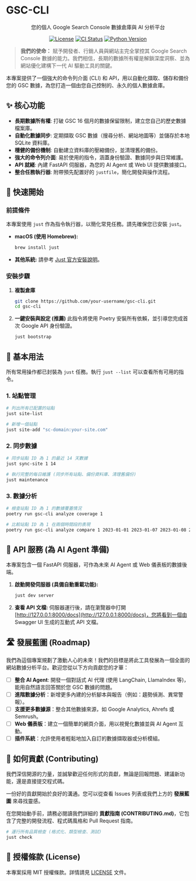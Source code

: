 # GSC-CLI

<p align="center">
  您的個人 Google Search Console 數據倉庫與 AI 分析平台
</p>
<p align="center">
    <a href="https://github.com/your-username/gsc-cli/blob/main/LICENSE"><img alt="License" src="https://img.shields.io/github/license/your-username/gsc-cli?style=flat-square"></a>
    <a href="https://github.com/your-username/gsc-cli/actions/workflows/ci.yml"><img alt="CI Status" src="https://img.shields.io/github/actions/workflow/status/your-username/gsc-cli/ci.yml?branch=main&style=flat-square"></a>
    <a href="https://python.org"><img alt="Python Version" src="https://img.shields.io/badge/python-3.11+-blue?style=flat-square"></a>
</p>

> **我們的使命：** 賦予開發者、行銷人員與網站主完全掌控其 Google Search Console 數據的能力。我們相信，長期的數據所有權是解鎖深度洞察、並為網站優化建構下一代 AI 驅動工具的關鍵。

本專案提供了一個強大的命令列介面 (CLI) 和 API，用以自動化擷取、儲存和備份您的 GSC 數據，為您打造一個由您自己控制的、永久的個人數據倉庫。

## ✨ 核心功能

- **長期數據所有權**: 打破 GSC 16 個月的數據保留限制，建立您自己的歷史數據檔案庫。
- **自動化數據同步**: 定期擷取 GSC 數據（搜尋分析、網站地圖等）並儲存於本地 SQLite 資料庫。
- **穩健的備份機制**: 自動建立資料庫的壓縮備份，並清理舊的備份。
- **強大的命令列介面**: 易於使用的指令，涵蓋身份驗證、數據同步與日常維護。
- **API 就緒**: 內建 FastAPI 伺服器，為您的 AI Agent 或 Web UI 提供數據接口。
- **整合任務執行器**: 附帶預先配置好的 `justfile`，簡化開發與操作流程。

## 🚀 快速開始

### 前提條件

本專案使用 `just` 作為指令執行器，以簡化常見任務。請先確保您已安裝 `just`。

- **macOS (使用 Homebrew):**
  ```bash
  brew install just
  ```
- **其他系統:**
  請參考 [Just 官方安裝說明](https://just.systems/man/en/chapter_4.html)。

### 安裝步驟

1.  **複製倉庫**

    ```bash
    git clone https://github.com/your-username/gsc-cli.git
    cd gsc-cli
    ```

2.  **一鍵安裝與設定 (推薦)**
    此指令將使用 Poetry 安裝所有依賴，並引導您完成首次 Google API 身份驗證。
    ```bash
    just bootstrap
    ```

## 🎯 基本用法

所有常用操作都已封裝為 `just` 任務。執行 `just --list` 可以查看所有可用的指令。

### 1. 站點管理

```bash
# 列出所有已配置的站點
just site-list

# 新增一個站點
just site-add "sc-domain:your-site.com"
```

### 2. 同步數據

```bash
# 同步站點 ID 為 1 的最近 14 天數據
just sync-site 1 14

# 執行完整的每日維護 (同步所有站點、備份資料庫、清理舊備份)
just maintenance
```

### 3. 數據分析

```bash
# 檢查站點 ID 為 1 的數據覆蓋情況
poetry run gsc-cli analyze coverage 1

# 比較站點 ID 為 1 在兩個時間段的表現
poetry run gsc-cli analyze compare 1 2023-01-01 2023-01-07 2023-01-08 2023-01-14
```

## 🤖 API 服務 (為 AI Agent 準備)

本專案包含一個 FastAPI 伺服器，可作為未來 AI Agent 或 Web 儀表板的數據後端。

1.  **啟動開發伺服器 (具備自動重載功能):**

    ```bash
    just dev server
    ```

2.  **查看 API 文檔:**
    伺服器運行後，請在瀏覽器中打開 [http://127.0.0.1:8000/docs](http://127.0.0.1:8000/docs)，您將看到一個由 Swagger UI 生成的互動式 API 文檔。

## 🛣️ 發展藍圖 (Roadmap)

我們為這個專案規劃了激動人心的未來！我們的目標是將此工具發展為一個全面的網站數據分析平台。歡迎您從以下方向貢獻您的才華：

- [ ] **整合 AI Agent**: 開發一個對話式 AI 代理 (使用 LangChain, LlamaIndex 等)，能用自然語言回答關於您 GSC 數據的問題。
- [ ] **進階數據分析**：新增更多內建的分析腳本與報告（例如：趨勢偵測、異常警報）。
- [ ] **支援更多數據源**：整合其他數據來源，如 Google Analytics, Ahrefs 或 Semrush。
- [ ] **Web 儀表板**：建立一個簡單的網頁介面，用以視覺化數據並與 AI Agent 互動。
- [ ] **插件系統**：允許使用者輕鬆地加入自訂的數據擷取器或分析模組。

## 🤝 如何貢獻 (Contributing)

我們深信開源的力量，並誠摯歡迎任何形式的貢獻，無論是回報問題、建議新功能，還是直接提交程式碼。

一份好的貢獻開始於良好的溝通。您可以從查看 Issues 列表或我們上方的 **發展藍圖** 來尋找靈感。

在您開始動手前，請務必閱讀我們詳細的 **貢獻指南 (CONTRIBUTING.md)**，它包含了完整的開發流程、程式碼風格和 Pull Request 指南。

```bash
# 運行所有品質檢查 (格式化、類型檢查、測試)
just check
```

## 📄 授權條款 (License)

本專案採用 MIT 授權條款。詳情請見 [LICENSE](LICENSE) 文件。
